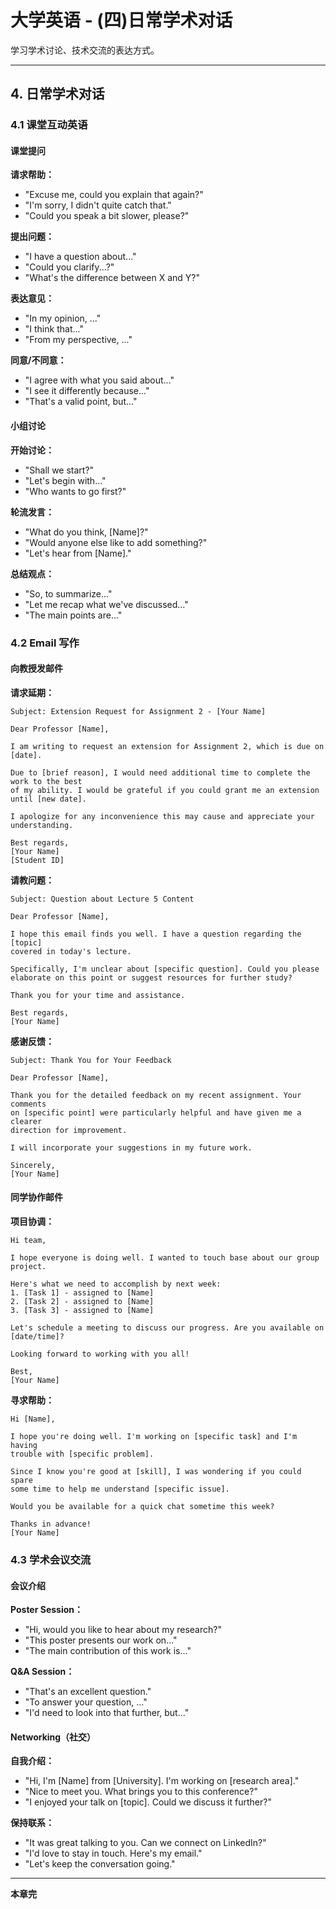# 大学英语 - (四)日常学术对话

学习学术讨论、技术交流的表达方式。

---

## 4. 日常学术对话

### 4.1 课堂互动英语

#### 课堂提问

**请求帮助：**
- "Excuse me, could you explain that again?"
- "I'm sorry, I didn't quite catch that."
- "Could you speak a bit slower, please?"

**提出问题：**
- "I have a question about..."
- "Could you clarify...?"
- "What's the difference between X and Y?"

**表达意见：**
- "In my opinion, ..."
- "I think that..."
- "From my perspective, ..."

**同意/不同意：**
- "I agree with what you said about..."
- "I see it differently because..."
- "That's a valid point, but..."

#### 小组讨论

**开始讨论：**
- "Shall we start?"
- "Let's begin with..."
- "Who wants to go first?"

**轮流发言：**
- "What do you think, [Name]?"
- "Would anyone else like to add something?"
- "Let's hear from [Name]."

**总结观点：**
- "So, to summarize..."
- "Let me recap what we've discussed..."
- "The main points are..."

### 4.2 Email 写作

#### 向教授发邮件

**请求延期：**
```
Subject: Extension Request for Assignment 2 - [Your Name]

Dear Professor [Name],

I am writing to request an extension for Assignment 2, which is due on [date]. 

Due to [brief reason], I would need additional time to complete the work to the best 
of my ability. I would be grateful if you could grant me an extension until [new date].

I apologize for any inconvenience this may cause and appreciate your understanding.

Best regards,
[Your Name]
[Student ID]
```

**请教问题：**
```
Subject: Question about Lecture 5 Content

Dear Professor [Name],

I hope this email finds you well. I have a question regarding the [topic] 
covered in today's lecture.

Specifically, I'm unclear about [specific question]. Could you please 
elaborate on this point or suggest resources for further study?

Thank you for your time and assistance.

Best regards,
[Your Name]
```

**感谢反馈：**
```
Subject: Thank You for Your Feedback

Dear Professor [Name],

Thank you for the detailed feedback on my recent assignment. Your comments 
on [specific point] were particularly helpful and have given me a clearer 
direction for improvement.

I will incorporate your suggestions in my future work.

Sincerely,
[Your Name]
```

#### 同学协作邮件

**项目协调：**
```
Hi team,

I hope everyone is doing well. I wanted to touch base about our group project.

Here's what we need to accomplish by next week:
1. [Task 1] - assigned to [Name]
2. [Task 2] - assigned to [Name]
3. [Task 3] - assigned to [Name]

Let's schedule a meeting to discuss our progress. Are you available on [date/time]?

Looking forward to working with you all!

Best,
[Your Name]
```

**寻求帮助：**
```
Hi [Name],

I hope you're doing well. I'm working on [specific task] and I'm having 
trouble with [specific problem].

Since I know you're good at [skill], I was wondering if you could spare 
some time to help me understand [specific issue].

Would you be available for a quick chat sometime this week?

Thanks in advance!
[Your Name]
```

### 4.3 学术会议交流

#### 会议介绍

**Poster Session：**
- "Hi, would you like to hear about my research?"
- "This poster presents our work on..."
- "The main contribution of this work is..."

**Q&A Session：**
- "That's an excellent question."
- "To answer your question, ..."
- "I'd need to look into that further, but..."

#### Networking（社交）

**自我介绍：**
- "Hi, I'm [Name] from [University]. I'm working on [research area]."
- "Nice to meet you. What brings you to this conference?"
- "I enjoyed your talk on [topic]. Could we discuss it further?"

**保持联系：**
- "It was great talking to you. Can we connect on LinkedIn?"
- "I'd love to stay in touch. Here's my email."
- "Let's keep the conversation going."

---

**本章完**